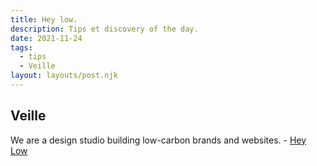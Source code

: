 ```yaml
---
title: Hey low.
description: Tips et discovery of the day.
date: 2021-11-24
tags:
  - tips
  - Veille
layout: layouts/post.njk
---
```

## Veille

We are a design studio building low-carbon brands and websites. - [Hey Low](https://heylow.world/)